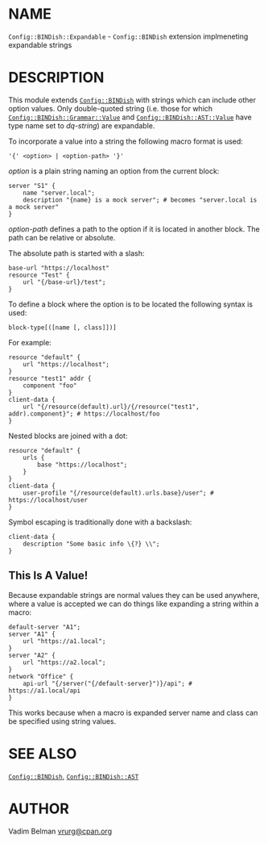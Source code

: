 NAME
====

`Config::BINDish::Expandable` - `Config::BINDish` extension implmeneting expandable strings

DESCRIPTION
===========

This module extends [`Config::BINDish`](https://github.com/vrurg/raku-Config-BINDish/blob/v0.0.2/docs/md/Config/BINDish.md) with strings which can include other option values. Only double-quoted string (i.e. those for which [`Config::BINDish::Grammar::Value`](https://github.com/vrurg/raku-Config-BINDish/blob/v0.0.2/docs/md/Config/BINDish/Grammar/Value.md) and [`Config::BINDish::AST::Value`](https://github.com/vrurg/raku-Config-BINDish/blob/v0.0.2/docs/md/Config/BINDish/AST/Value.md) have type name set to *dq-string*) are expandable.

To incorporate a value into a string the following macro format is used:

    '{' <option> | <option-path> '}'

*option* is a plain string naming an option from the current block:

    server "S1" {
        name "server.local";
        description "{name} is a mock server"; # becomes "server.local is a mock server"
    }

*option-path* defines a path to the option if it is located in another block. The path can be relative or absolute.

The absolute path is started with a slash:

    base-url "https://localhost"
    resource "Test" {
        url "{/base-url}/test";
    }

To define a block where the option is to be located the following syntax is used:

    block-type[([name [, class]])]

For example:

    resource "default" {
        url "https://localhost";
    }
    resource "test1" addr {
        component "foo"
    }
    client-data {
        url "{/resource(default).url}/{/resource("test1", addr).component}"; # https://localhost/foo
    }

Nested blocks are joined with a dot:

    resource "default" {
        urls {
            base "https://localhost";
        }
    }
    client-data {
        user-profile "{/resource(default).urls.base}/user"; # https://localhost/user
    }

Symbol escaping is traditionally done with a backslash:

    client-data {
        description "Some basic info \{?} \\";
    }

This Is A Value!
----------------

Because expandable strings are normal values they can be used anywhere, where a value is accepted we can do things like expanding a string within a macro:

    default-server "A1";
    server "A1" {
        url "https://a1.local";
    }
    server "A2" {
        url "https://a2.local";
    }
    network "Office" {
        api-url "{/server("{/default-server}")}/api"; # https://a1.local/api
    }

This works because when a macro is expanded server name and class can be specified using string values.

SEE ALSO
========

[`Config::BINDish`](https://github.com/vrurg/raku-Config-BINDish/blob/v0.0.2/docs/md/Config/BINDish.md), [`Config::BINDish::AST`](https://github.com/vrurg/raku-Config-BINDish/blob/v0.0.2/docs/md/Config/BINDish/AST.md)

AUTHOR
======

Vadim Belman <vrurg@cpan.org>

